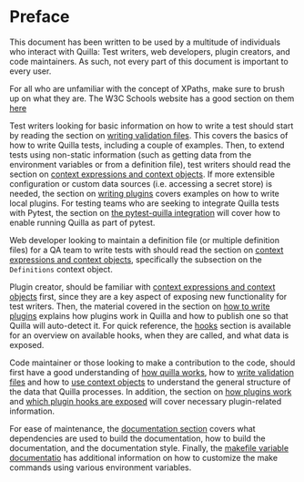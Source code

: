 # Preface

This document has been written to be used by a multitude of individuals who interact with Quilla: Test writers, web developers, plugin creators, and code maintainers. As such, not every part of this document is important to every user.

For all who are unfamiliar with the concept of XPaths, make sure to brush up on what they are. The W3C Schools website has a good section on them [here](https://www.w3schools.com/XML/xml_xpath.asp)

Test writers looking for basic information on how to write a test should start by reading the section on [writing validation files](validation_files.md). This covers the basics of how to write Quilla tests, including a couple of examples. Then, to extend tests using non-static information (such as getting data from the environment variables or from a definition file), test writers should read the section on [context expressions and context objects](context_expressions.md). If more extensible configuration or custom data sources (i.e. accessing a secret store) is needed, the section on [writing plugins](plugins.md) covers examples on how to write local plugins. For testing teams who are seeking to integrate Quilla tests with Pytest, the section on [the pytest-quilla integration](quilla_pytest.md) will cover how to enable running Quilla as part of pytest.

Web developer looking to maintain a definition file (or multiple definition files) for a QA team to write tests with should read the section on [context expressions and context objects](context_expressions.md), specifically the subsection on the `Definitions` context object.

Plugin creator, should be familiar with [context expressions and context objects](context_expressions.md) first, since they are a key aspect of exposing new functionality for test writers. Then, the material covered in the section on [how to write plugins](plugins.md) explains how plugins work in Quilla and how to publish one so that Quilla will auto-detect it. For quick reference, the [hooks](hooks.rst) section is available for an overview on available hooks, when they are called, and what data is exposed.

Code maintainer or those looking to make a contribution to the code, should first have a good understanding of [how quilla works](how_it_works.md), how to [write validation files](validation_files.md) and how to [use context objects](context_expressions.md) to understand the general structure of the data that Quilla processes. In addition, the section on [how plugins work](plugins.md) and [which plugin hooks are exposed](hooks.rst) will cover necessary plugin-related information.

For ease of maintenance, the [documentation section](README.md) covers what dependencies are used to build the documentation, how to build the documentation, and the documentation style. Finally, the [makefile variable documentatio](makefile_vars.md) has additional information on how to customize the make commands using various environment variables.
